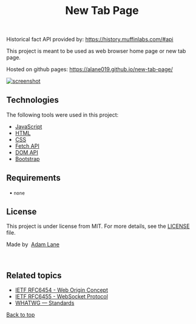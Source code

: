 <h1 align="center">New Tab Page</h1>

<div align="center" id="top"> 
  &#xa0;
</div>

 Historical fact API provided by: https://history.muffinlabs.com/#api

This project is meant to be used as web browser home page or new tab page.

Hosted on github pages: https://alane019.github.io/new-tab-page/


<a href="https://alane019.github.io/new-tab-page/" target="_blank" rel="noopener" alt="screenshot">![screenshot](https://raw.githubusercontent.com/alane019/new-tab-page/main/screen.jpg)</a>


##  Technologies ##

The following tools were used in this project:

- [JavaScript](https://www.ecma-international.org/task-groups/tc39-tg1/)
- [HTML](https://html.spec.whatwg.org/multipage/)
- [CSS](https://www.w3.org/Style/CSS/Overview.en.html)
- [Fetch API](https://fetch.spec.whatwg.org/)
- [DOM API](https://www.w3.org/TR/1998/REC-DOM-Level-1-19981001/)
- [Bootstrap](https://getbootstrap.com/)

##  Requirements ##
  • `none`

##  License ##

This project is under license from MIT. For more details, see the [LICENSE](LICENSE.md) file.


 Made by  <a href="https://github.com/alane019" target="_blank">Adam Lane</a>

&#xa0;

##  Related topics ##
- [IETF RFC6454 - Web Origin Concept](https://www.rfc-editor.org/rfc/rfc6454)
- [IETF RFC6455 - WebSocket Protocol](https://www.rfc-editor.org/rfc/rfc6455)
- [WHATWG — Standards](https://spec.whatwg.org/)

<a href="#top">Back to top</a>
